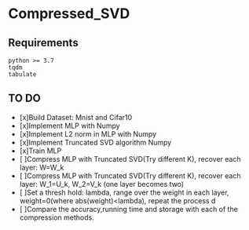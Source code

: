 # Compressed_SVD

## Requirements

```
python >= 3.7
tqdm
tabulate
```

## TO DO

- [x]Build Dataset: Mnist and Cifar10  
- [x]Implement MLP with Numpy  
- [x]Implement L2 norm in MLP with Numpy
- [x]Implement Truncated SVD algorithm Numpy    
- [x]Train MLP  
- [ ]Compress MLP with Truncated SVD(Try different K), recover each layer: W=W_k  
- [ ]Compress MLP with Truncated SVD(Try different K), recover each layer: W_1=U_k, W_2=V_k (one layer becomes two)  
- [ ]Set a thresh hold: lambda, range over the weight in each layer, weight=0(where abs(weight)<lambda), repeat the process  d  
- [ ]Compare the accuracy,running time and storage with each of the compression methods.  
